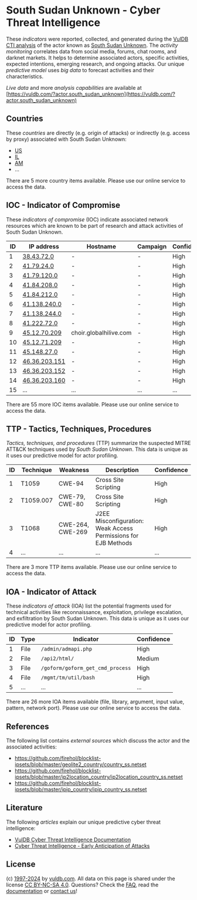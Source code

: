 # South Sudan Unknown - Cyber Threat Intelligence

These _indicators_ were reported, collected, and generated during the [VulDB CTI analysis](https://vuldb.com/?kb.cti) of the actor known as [South Sudan Unknown](https://vuldb.com/?actor.south_sudan_unknown). The _activity monitoring_ correlates data from social media, forums, chat rooms, and darknet markets. It helps to determine associated actors, specific activities, expected intentions, emerging research, and ongoing attacks. Our unique _predictive model_ uses _big data_ to forecast activities and their characteristics.

_Live data_ and more _analysis capabilities_ are available at [https://vuldb.com/?actor.south_sudan_unknown](https://vuldb.com/?actor.south_sudan_unknown)

## Countries

These _countries_ are directly (e.g. origin of attacks) or indirectly (e.g. access by proxy) associated with South Sudan Unknown:

* [US](https://vuldb.com/?country.us)
* [IL](https://vuldb.com/?country.il)
* [AM](https://vuldb.com/?country.am)
* ...

There are 5 more country items available. Please use our online service to access the data.

## IOC - Indicator of Compromise

These _indicators of compromise_ (IOC) indicate associated network resources which are known to be part of research and attack activities of South Sudan Unknown.

ID | IP address | Hostname | Campaign | Confidence
-- | ---------- | -------- | -------- | ----------
1 | [38.43.72.0](https://vuldb.com/?ip.38.43.72.0) | - | - | High
2 | [41.79.24.0](https://vuldb.com/?ip.41.79.24.0) | - | - | High
3 | [41.79.120.0](https://vuldb.com/?ip.41.79.120.0) | - | - | High
4 | [41.84.208.0](https://vuldb.com/?ip.41.84.208.0) | - | - | High
5 | [41.84.212.0](https://vuldb.com/?ip.41.84.212.0) | - | - | High
6 | [41.138.240.0](https://vuldb.com/?ip.41.138.240.0) | - | - | High
7 | [41.138.244.0](https://vuldb.com/?ip.41.138.244.0) | - | - | High
8 | [41.222.72.0](https://vuldb.com/?ip.41.222.72.0) | - | - | High
9 | [45.12.70.209](https://vuldb.com/?ip.45.12.70.209) | choir.globalhilive.com | - | High
10 | [45.12.71.209](https://vuldb.com/?ip.45.12.71.209) | - | - | High
11 | [45.148.27.0](https://vuldb.com/?ip.45.148.27.0) | - | - | High
12 | [46.36.203.151](https://vuldb.com/?ip.46.36.203.151) | - | - | High
13 | [46.36.203.152](https://vuldb.com/?ip.46.36.203.152) | - | - | High
14 | [46.36.203.160](https://vuldb.com/?ip.46.36.203.160) | - | - | High
15 | ... | ... | ... | ...

There are 55 more IOC items available. Please use our online service to access the data.

## TTP - Tactics, Techniques, Procedures

_Tactics, techniques, and procedures_ (TTP) summarize the suspected MITRE ATT&CK techniques used by _South Sudan Unknown_. This data is unique as it uses our predictive model for actor profiling.

ID | Technique | Weakness | Description | Confidence
-- | --------- | -------- | ----------- | ----------
1 | T1059 | CWE-94 | Cross Site Scripting | High
2 | T1059.007 | CWE-79, CWE-80 | Cross Site Scripting | High
3 | T1068 | CWE-264, CWE-269 | J2EE Misconfiguration: Weak Access Permissions for EJB Methods | High
4 | ... | ... | ... | ...

There are 3 more TTP items available. Please use our online service to access the data.

## IOA - Indicator of Attack

These _indicators of attack_ (IOA) list the potential fragments used for technical activities like reconnaissance, exploitation, privilege escalation, and exfiltration by South Sudan Unknown. This data is unique as it uses our predictive model for actor profiling.

ID | Type | Indicator | Confidence
-- | ---- | --------- | ----------
1 | File | `/admin/admapi.php` | High
2 | File | `/api2/html/` | Medium
3 | File | `/goform/goform_get_cmd_process` | High
4 | File | `/mgmt/tm/util/bash` | High
5 | ... | ... | ...

There are 26 more IOA items available (file, library, argument, input value, pattern, network port). Please use our online service to access the data.

## References

The following list contains _external sources_ which discuss the actor and the associated activities:

* https://github.com/firehol/blocklist-ipsets/blob/master/geolite2_country/country_ss.netset
* https://github.com/firehol/blocklist-ipsets/blob/master/ip2location_country/ip2location_country_ss.netset
* https://github.com/firehol/blocklist-ipsets/blob/master/ipip_country/ipip_country_ss.netset

## Literature

The following _articles_ explain our unique predictive cyber threat intelligence:

* [VulDB Cyber Threat Intelligence Documentation](https://vuldb.com/?kb.cti)
* [Cyber Threat Intelligence - Early Anticipation of Attacks](https://www.scip.ch/en/?labs.20201022)

## License

(c) [1997-2024](https://vuldb.com/?kb.changelog) by [vuldb.com](https://vuldb.com/?kb.about). All data on this page is shared under the license [CC BY-NC-SA 4.0](https://creativecommons.org/licenses/by-nc-sa/4.0/). Questions? Check the [FAQ](https://vuldb.com/?kb.faq), read the [documentation](https://vuldb.com/?kb) or [contact us](https://vuldb.com/?contact)!
